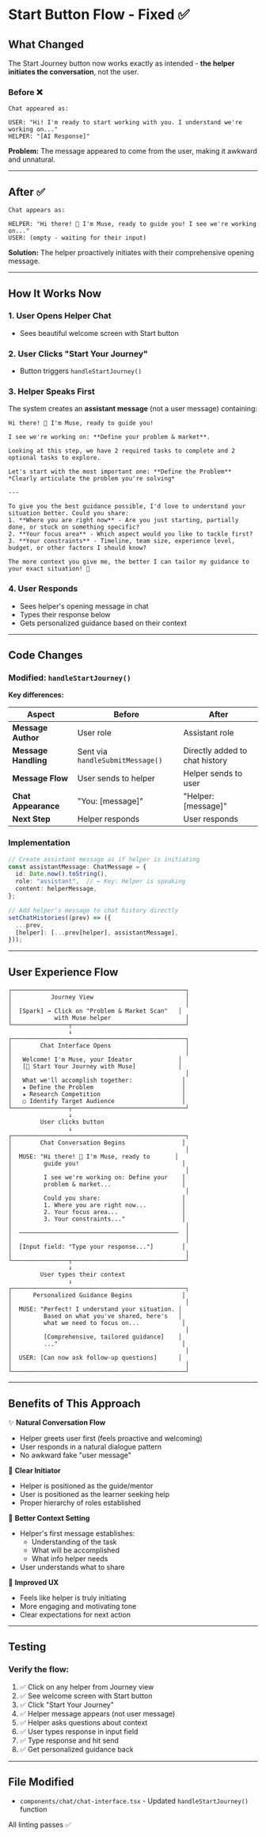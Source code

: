 # Start Button Flow - Fixed ✅

## What Changed

The Start Journey button now works exactly as intended - **the helper initiates the conversation**, not the user.

### Before ❌
```
Chat appeared as:

USER: "Hi! I'm ready to start working with you. I understand we're working on..."
HELPER: "[AI Response]"
```

**Problem:** The message appeared to come from the user, making it awkward and unnatural.

---

## After ✅
```
Chat appears as:

HELPER: "Hi there! 🌟 I'm Muse, ready to guide you! I see we're working on..."
USER: (empty - waiting for their input)
```

**Solution:** The helper proactively initiates with their comprehensive opening message.

---

## How It Works Now

### 1. User Opens Helper Chat
- Sees beautiful welcome screen with Start button

### 2. User Clicks "Start Your Journey"
- Button triggers `handleStartJourney()`

### 3. Helper Speaks First
The system creates an **assistant message** (not a user message) containing:

```
Hi there! 🌟 I'm Muse, ready to guide you!

I see we're working on: **Define your problem & market**.

Looking at this step, we have 2 required tasks to complete and 2 optional tasks to explore.

Let's start with the most important one: **Define the Problem**
*Clearly articulate the problem you're solving*

---

To give you the best guidance possible, I'd love to understand your situation better. Could you share:
1. **Where you are right now** - Are you just starting, partially done, or stuck on something specific?
2. **Your focus area** - Which aspect would you like to tackle first?
3. **Your constraints** - Timeline, team size, experience level, budget, or other factors I should know?

The more context you give me, the better I can tailor my guidance to your exact situation! 🚀
```

### 4. User Responds
- Sees helper's opening message in chat
- Types their response below
- Gets personalized guidance based on their context

---

## Code Changes

### Modified: `handleStartJourney()`

**Key differences:**

| Aspect | Before | After |
|--------|--------|-------|
| **Message Author** | User role | Assistant role |
| **Message Handling** | Sent via `handleSubmitMessage()` | Directly added to chat history |
| **Message Flow** | User sends to helper | Helper sends to user |
| **Chat Appearance** | "You: [message]" | "Helper: [message]" |
| **Next Step** | Helper responds | User responds |

### Implementation
```typescript
// Create assistant message as if helper is initiating
const assistantMessage: ChatMessage = {
  id: Date.now().toString(),
  role: "assistant",  // ← Key: Helper is speaking
  content: helperMessage,
};

// Add helper's message to chat history directly
setChatHistories((prev) => ({
  ...prev,
  [helper]: [...prev[helper], assistantMessage],
}));
```

---

## User Experience Flow

```
┌─────────────────────────────────────────────────┐
│           Journey View                          │
│                                                 │
│  [Spark] → Click on "Problem & Market Scan"   │
│            with Muse helper                     │
└────────────────┬────────────────────────────────┘
                 ↓
┌─────────────────────────────────────────────────┐
│        Chat Interface Opens                     │
│                                                 │
│   Welcome! I'm Muse, your Ideator             │
│   [🚀 Start Your Journey with Muse]            │
│                                                 │
│   What we'll accomplish together:              │
│   ★ Define the Problem                         │
│   ★ Research Competition                       │
│   ○ Identify Target Audience                   │
└────────────────┬────────────────────────────────┘
                 ↓
         User clicks button
                 ↓
┌─────────────────────────────────────────────────┐
│        Chat Conversation Begins                │
│                                                 │
│  MUSE: "Hi there! 🌟 I'm Muse, ready to       │
│         guide you!                             │
│                                                 │
│         I see we're working on: Define your    │
│         problem & market...                    │
│                                                 │
│         Could you share:                       │
│         1. Where you are right now...          │
│         2. Your focus area...                  │
│         3. Your constraints..."                │
│                                                 │
│  ─────────────────────────────────────────────  │
│                                                 │
│  [Input field: "Type your response..."]        │
│                                                 │
└────────────────┬────────────────────────────────┘
                 ↓
         User types their context
                 ↓
┌─────────────────────────────────────────────────┐
│      Personalized Guidance Begins              │
│                                                 │
│  MUSE: "Perfect! I understand your situation. │
│         Based on what you've shared, here's   │
│         what we need to focus on...            │
│                                                 │
│         [Comprehensive, tailored guidance]    │
│         ..."                                   │
│                                                 │
│  USER: [Can now ask follow-up questions]      │
│                                                 │
└─────────────────────────────────────────────────┘
```

---

## Benefits of This Approach

✨ **Natural Conversation Flow**
- Helper greets user first (feels proactive and welcoming)
- User responds in a natural dialogue pattern
- No awkward fake "user message"

🎯 **Clear Initiator**
- Helper is positioned as the guide/mentor
- User is positioned as the learner seeking help
- Proper hierarchy of roles established

💬 **Better Context Setting**
- Helper's first message establishes:
  - Understanding of the task
  - What will be accomplished
  - What info helper needs
- User understands what to share

🚀 **Improved UX**
- Feels like helper is truly initiating
- More engaging and motivating tone
- Clear expectations for next action

---

## Testing

### Verify the flow:
1. ✅ Click on any helper from Journey view
2. ✅ See welcome screen with Start button
3. ✅ Click "Start Your Journey"
4. ✅ Helper message appears (not user message)
5. ✅ Helper asks questions about context
6. ✅ User types response in input field
7. ✅ Type response and hit send
8. ✅ Get personalized guidance back

---

## File Modified
- `components/chat/chat-interface.tsx` - Updated `handleStartJourney()` function

All linting passes ✅
